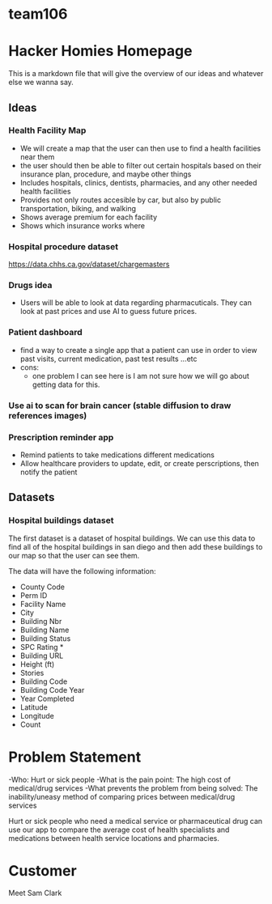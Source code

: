 # team106

# Hacker Homies Homepage

This is a markdown file that will give the overview of our ideas and whatever else we wanna say.


  ## Ideas 
### Health Facility Map
- We will create a map that the user can then use to find a health facilities near them
- the user should then be able to filter out certain hospitals based on their insurance plan, procedure, and maybe other things 
- Includes hospitals, clinics, dentists, pharmacies, and any other needed health facilities
- Provides not only routes accesible by car, but also by public transportation, biking, and walking
- Shows average premium for each facility
- Shows which insurance works where

### Hospital procedure dataset
https://data.chhs.ca.gov/dataset/chargemasters

### Drugs idea
- Users will be able to look at data regarding pharmacuticals. They can look at past prices and use AI to guess future prices. 

### Patient dashboard
- find a way to create a single app that a patient can use in order to view past visits, current medication, past test results ...etc
- cons:
  - one problem I can see here is I am not sure how we will go about getting data for this.

### Use ai to scan for brain cancer (stable diffusion to draw references images)

### Prescription reminder app
- Remind patients to take medications different medications
- Allow healthcare providers to update, edit, or create perscriptions, then notify the patient

## Datasets

### Hospital buildings dataset
The first dataset is a dataset of hospital buildings. We can use this data to find all of the hospital buildings in san diego and then add these buildings to our map so that the user can see them. 

The data will have the following information: 
- County Code
- Perm ID
- Facility Name
- City
- Building Nbr
- Building Name
- Building Status
- SPC Rating *
- Building URL
- Height (ft)
- Stories
- Building Code
- Building Code Year
- Year Completed
- Latitude
- Longitude
- Count

# Problem Statement
-Who: Hurt or sick people
-What is the pain point: The high cost of medical/drug services
-What prevents the problem from being solved: The inability/uneasy method of comparing prices between medical/drug services

Hurt or sick people who need a medical service or pharmaceutical drug can use our app to compare the average cost of health specialists and medications  between health service locations and pharmacies. 

# Customer
Meet Sam Clark




